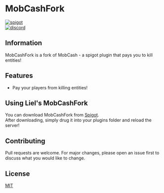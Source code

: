 # MobCashFork

[<img alt="spigot" src="https://lielamar.com/cdn/plugins/github_spigot.png" size=1.5>](https://www.spigotmc.org/resources/mobcash-fork.84100/)
<br>
[<img alt="discord" src="https://lielamar.com/cdn/plugins/github_discord.png" size=1.5>](https://discord.gg/NzgBrqR)

## Information

MobCashFork is a fork of MobCash - a spigot plugin that pays you to kill entities!

## Features
* Pay your players from killing entities!

## Using Liel's MobCashFork
You can download MobCashFork from [Spigot](https://www.spigotmc.org/resources/mobcash-fork.84100/).
<br>After downloading, simply drug it into your plugins folder and reload the server!

## Contributing
Pull requests are welcome. For major changes, please open an issue first to discuss what you would like to change.

## License
[MIT](https://choosealicense.com/licenses/mit/)
